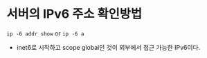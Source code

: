 # 서버의 IPv6 주소 확인방법
`ip -6 addr show` or `ip -6 a`
- inet6로 시작하고 scope global인 것이 외부에서 접근 가능한 IPv6이다.
